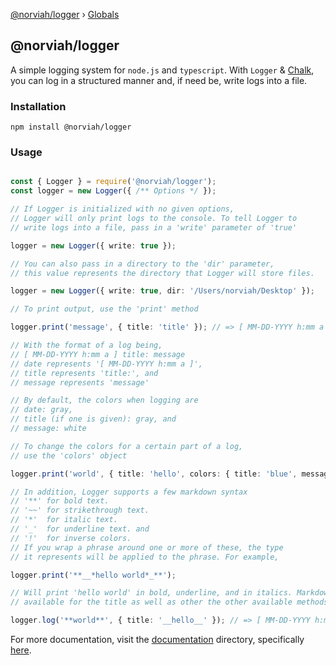 [@norviah/logger](README.md) › [Globals](globals.md)

## @norviah/logger

A simple logging system for `node.js` and `typescript`. With `Logger` & [Chalk](https://www.npmjs.com/package/chalk), you can log in a structured manner and, if need be, write logs into a file.

### Installation

`npm install @norviah/logger`

### Usage

```typescript

const { Logger } = require('@norviah/logger');
const logger = new Logger({ /** Options */ });

// If Logger is initialized with no given options,
// Logger will only print logs to the console. To tell Logger to
// write logs into a file, pass in a 'write' parameter of 'true'

logger = new Logger({ write: true });

// You can also pass in a directory to the 'dir' parameter,
// this value represents the directory that Logger will store files.

logger = new Logger({ write: true, dir: '/Users/norviah/Desktop' });

// To print output, use the 'print' method

logger.print('message', { title: 'title' }); // => [ MM-DD-YYYY h:mm a ] title: message

// With the format of a log being,
// [ MM-DD-YYYY h:mm a ] title: message
// date represents '[ MM-DD-YYYY h:mm a ]',
// title represents 'title:', and
// message represents 'message'

// By default, the colors when logging are
// date: gray,
// title (if one is given): gray, and
// message: white

// To change the colors for a certain part of a log,
// use the 'colors' object

logger.print('world', { title: 'hello', colors: { title: 'blue', message: 'red', date: 'yellow' } }); // => (yellow)[ MM-DD-YYYY h:mm a ](/yellow) (blue)hello:(/blue) (red)world(/red)

// In addition, Logger supports a few markdown syntax
// '**' for bold text.
// '~~' for strikethrough text.
// '*'  for italic text.
// '_'  for underline text. and
// '!'  for inverse colors.
// If you wrap a phrase around one or more of these, the type
// it represents will be applied to the phrase. For example,

logger.print('**__*hello world*_**');

// Will print 'hello world' in bold, underline, and in italics. Markdown syntax is also
// available for the title as well as other the other available methods.

logger.log('**world**', { title: '__hello__' }); // => [ MM-DD-YYYY h:mm a ] (underline)hello(/underline): (bold)world(/bold)

```

For more documentation, visit the [documentation](https://github.com/Norviah/logger/blob/master/docs) directory, specifically [here](https://github.com/Norviah/sheets/blob/master/docs/classes/_index_.logger.md).
